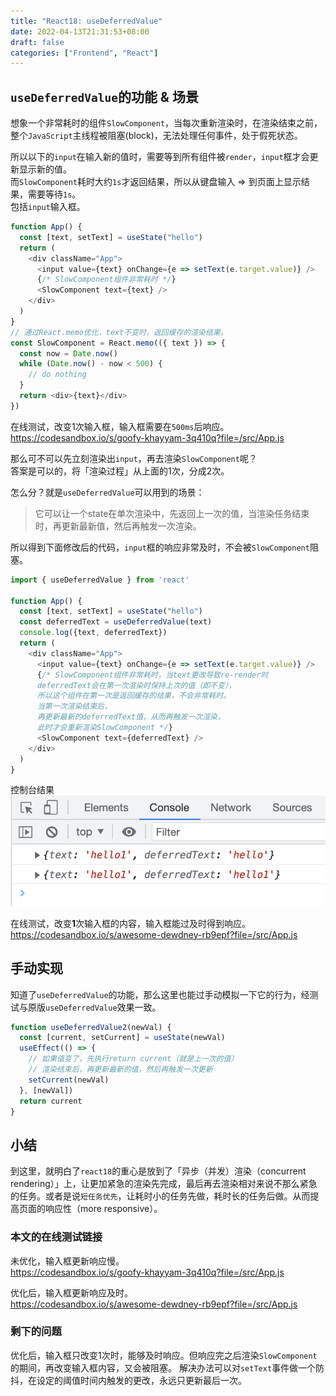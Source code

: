 ```yaml
---
title: "React18: useDeferredValue"
date: 2022-04-13T21:31:53+08:00
draft: false
categories: ["Frontend", "React"]
---
```



## `useDeferredValue`的功能 & 场景

想象一个非常耗时的组件`SlowComponent`，当每次重新渲染时，在渲染结束之前，整个`JavaScript`主线程被阻塞(block)，无法处理任何事件，处于假死状态。

所以以下的`input`在输入新的值时，需要等到所有组件被`render`，`input`框才会更新显示新的值。\
而`SlowComponent`耗时大约`1s`才返回结果，所以从键盘输入 => 到页面上显示结果，需要等待`1s`。\
包括`input`输入框。
```js
function App() {
  const [text, setText] = useState("hello")
  return (
    <div className="App">
      <input value={text} onChange={e => setText(e.target.value)} />
      {/* SlowComponent组件非常耗时 */}
      <SlowComponent text={text} />
    </div>
  )
}
// 通过React.memo优化，text不变时，返回缓存的渲染结果。
const SlowComponent = React.memo(({ text }) => {
  const now = Date.now()
  while (Date.now() - now < 500) {
    // do nothing
  }
  return <div>{text}</div>
})
```
在线测试，改变1次输入框，输入框需要在`500ms`后响应。\
https://codesandbox.io/s/goofy-khayyam-3q410q?file=/src/App.js

那么可不可以先立刻渲染出`input`，再去渲染`SlowComponent`呢？\
答案是可以的，将「渲染过程」从上面的1次，分成2次。

怎么分？就是`useDeferredValue`可以用到的场景：

> 它可以让一个state在单次渲染中，先返回上一次的值，当渲染任务结束时，再更新最新值，然后再触发一次渲染。

所以得到下面修改后的代码，`input`框的响应非常及时，不会被`SlowComponent`阻塞。
```js
import { useDeferredValue } from 'react'

function App() {
  const [text, setText] = useState("hello")
  const deferredText = useDeferredValue(text)
  console.log({text, deferredText})
  return (
    <div className="App">
      <input value={text} onChange={e => setText(e.target.value)} />
      {/* SlowComponent组件非常耗时，当text更改导致re-render时
      deferredText会在第一次渲染时保持上次的值（即不变），
      所以这个组件在第一次是返回缓存的结果，不会非常耗时。
      当第一次渲染结束后，
      再更新最新的deferredText值，从而再触发一次渲染，
      此时才会重新渲染SlowComponent */}
      <SlowComponent text={deferredText} />
    </div>
  )
}
```

控制台结果
![](/images/20220412215221.png)

在线测试，改变**1**次输入框的内容，输入框能过及时得到响应。\
https://codesandbox.io/s/awesome-dewdney-rb9epf?file=/src/App.js

## 手动实现
知道了`useDeferredValue`的功能，那么这里也能过手动模拟一下它的行为，经测试与原版`useDeferredValue`效果一致。
```js
function useDeferredValue2(newVal) {
  const [current, setCurrent] = useState(newVal)
  useEffect(() => {
    // 如果值变了，先执行return current（就是上一次的值）
    // 渲染结束后，再更新最新的值，然后再触发一次更新
    setCurrent(newVal)
  }, [newVal])
  return current
}
```

## 小结
到这里，就明白了`react18`的重心是放到了「异步（并发）渲染（concurrent rendering）」上，让更加紧急的渲染先完成，最后再去渲染相对来说不那么紧急的任务。或者是说`短任务优先`，让耗时小的任务先做，耗时长的任务后做。从而提高页面的响应性（more responsive）。



### 本文的在线测试链接

未优化，输入框更新响应慢。\
https://codesandbox.io/s/goofy-khayyam-3q410q?file=/src/App.js

优化后，输入框更新响应及时。\
https://codesandbox.io/s/awesome-dewdney-rb9epf?file=/src/App.js


### 剩下的问题

优化后，输入框只改变1次时，能够及时响应。但响应完之后渲染`SlowComponent`的期间，再改变输入框内容，又会被阻塞。
解决办法可以对`setText`事件做一个防抖，在设定的阈值时间内触发的更改，永远只更新最后一次。